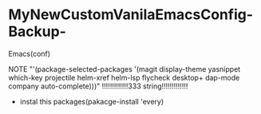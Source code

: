 # MyNewCustomVanilaEmacsConfig-Backup-
Emacs(conf)


NOTE
    "'(package-selected-packages
   '(magit display-theme yasnippet which-key projectile helm-xref helm-lsp flycheck desktop+ dap-mode company auto-complete)))" !!!!!!!!!!!!!333 string!!!!!!!!!!!!!
   
   
   + instal this packages(pakacge-install 'every)
